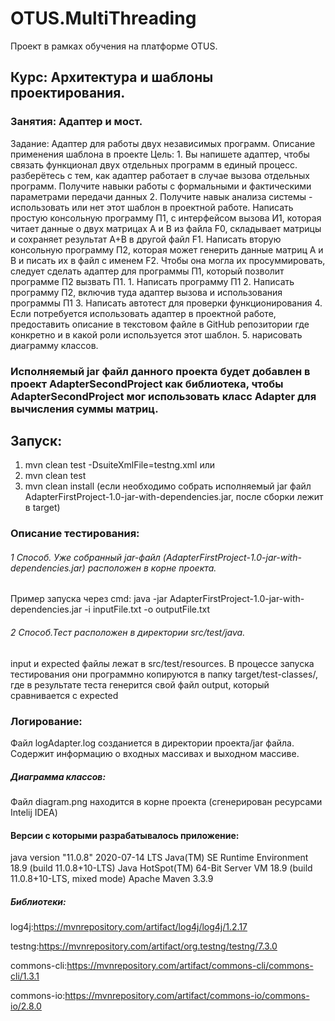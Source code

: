 # OTUS.MultiThreading
Проект в рамках обучения на платформе OTUS.

## Курс: Архитектура и шаблоны проектирования.

### Занятия: Адаптер и мост.

Задание: Адаптер для работы двух независимых программ. Описание применения шаблона в проекте
         Цель: 1. Вы напишете адаптер, чтобы связать функционал двух отдельных программ в единый процесс. разберётесь с тем, как адаптер работает в случае вызова отдельных программ. Получите навыки работы с формальными и фактическими параметрами передачи данных
         2. Получите навык анализа системы - использовать или нет этот шаблон в проектной работе.
         Написать простую консольную программу П1, с интерфейсом вызова И1, которая читает данные о двух матрицах А и В из файла F0, складывает матрицы и сохраняет результат А+В в другой файл F1.
         Написать вторую консольную программу П2, которая может генерить данные матриц А и В и писать их в файл с именем F2.
         Чтобы она могла их просуммировать, следует сделать адаптер для программы П1, который позволит программе П2 вызвать П1.
         1. Написать программу П1
         2. Написать программу П2, включив туда адаптер вызова и использования программы П1
         3. Написать автотест для проверки функционирования
         4. Если потребуется использовать адаптер в проектной работе, предоставить описание в текстовом файле в GitHub репозитории где конкретно и в какой роли используется этот шаблон.
         5. нарисовать диаграмму классов.

### Исполняемый jar файл данного проекта будет добавлен в проект AdapterSecondProject как библиотека, чтобы AdapterSecondProject мог использовать класс Adapter для вычисления суммы матриц.

## Запуск:
1. mvn clean test -DsuiteXmlFile=testng.xml 
    или
2. mvn clean test
3. mvn clean install (если необходимо собрать исполняемый jar файл AdapterFirstProject-1.0-jar-with-dependencies.jar, после сборки лежит в target)

### Описание тестирования:
###### 1 Способ. Уже собранный jar-файл (AdapterFirstProject-1.0-jar-with-dependencies.jar) расположен в корне проекта.
Пример запуска через cmd: java -jar AdapterFirstProject-1.0-jar-with-dependencies.jar -i inputFile.txt -o outputFile.txt

###### 2 Способ.Тест расположен в директории src/test/java.
input и expected файлы лежат в src/test/resources.
В процессе запуска тестирования они программно копируются в папку target/test-classes/,
где в результате теста генерится свой файл output, который сравнивается с expected

### Логирование: 
Файл logAdapter.log созданиется в директории проекта/jar файла.
Содержит информацию о входных массивах и выходном массиве.

##### Диаграмма классов:
Файл diagram.png находится в корне проекта (сгенерирован ресурсами Intelij IDEA)

#### Версии с которыми разрабатывалось приложение:

java version "11.0.8" 2020-07-14 LTS
Java(TM) SE Runtime Environment 18.9 (build 11.0.8+10-LTS)
Java HotSpot(TM) 64-Bit Server VM 18.9 (build 11.0.8+10-LTS, mixed mode)
Apache Maven 3.3.9

##### Библиотеки:

log4j:https://mvnrepository.com/artifact/log4j/log4j/1.2.17

testng:https://mvnrepository.com/artifact/org.testng/testng/7.3.0

commons-cli:https://mvnrepository.com/artifact/commons-cli/commons-cli/1.3.1

commons-io:https://mvnrepository.com/artifact/commons-io/commons-io/2.8.0
